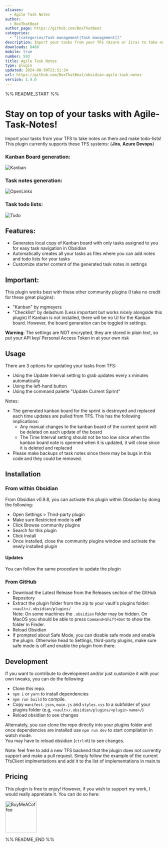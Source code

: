 ```yaml
---
aliases:
  - Agile Task Notes
author:
  - BoxThatBeat
author_page: https://github.com/BoxThatBeat
categories:
  - "[[categories/Task management|Task management]]"
description: Import your tasks from your TFS (Azure or Jira) to take notes on them and make todo-lists!
downloads: 8488
mobile: true
number: 593
title: Agile Task Notes
type: plugin
updated: 2024-08-30T21:51:24
url: https://github.com/BoxThatBeat/obsidian-agile-task-notes
version: 1.4.0
---
```


%% README_START %%


# Stay on top of your tasks with Agile-Task-Notes!

Import your tasks from your TFS to take notes on them and make todo-lists!   
This plugin currently supports these TFS systems: {**Jira**, **Azure Devops**}

### Kanban Board generation:
![Kanban](https://user-images.githubusercontent.com/28713093/187089414-e6c6788c-d2e2-428f-bb8e-ed3c9edc21c5.gif)

### Task notes generation:
![OpenLinks](https://user-images.githubusercontent.com/28713093/187089532-7c4f665d-f5c3-4729-918f-8bdba97f4739.gif)

### Task todo lists:
![Todo](https://user-images.githubusercontent.com/28713093/187089536-6789cd8f-e503-470f-a1bd-016d95df20bc.gif)


## Features:
- Generates local copy of Kanban board with only tasks assigned to you for easy task navigation in Obsidian
- Automatically creates all your tasks as files where you can add notes and todo lists for your tasks
- Customize starter content of the generated task notes in settings

## Important: 
This plugin works best with these other community plugins (I take no credit for these great plugins):
- \"Kanban\" by mgmeyers 
- \"Checklist\" by delashum (Less important but works nicely alongside this plugin)
If Kanban is not installed, there will be no UI for the Kanban board. However, the board generation can be toggled in settings.  

**Warning**: The settings are NOT encrypted, they are stored in plain text, so put your API key/ Personal Access Token in at your own risk

## Usage
There are 3 options for updating your tasks from TFS:
- Using the Update Interval setting to grab updates every x minutes automatically
- Using the left-hand button
- Using the command palette "Update Current Sprint"

Notes:
- The generated kanban board for the sprint is destroyed and replaced each time updates are pulled from TFS. This has the following implications:
	- Any manual changes to the kanban board of the current sprint will be deleted on each update of the board
	- The Time Interval setting should not be too low since when the kanban board note is openned when it is updated, it will close since it is deleted and replaced
- Please make backups of task notes since there may be bugs in this code and they could be removed.

## Installation

### From within Obsidian
From Obsidian v0.9.8, you can activate this plugin within Obsidian by doing the following:
- Open Settings > Third-party plugin
- Make sure Restricted mode is **off**
- Click Browse community plugins
- Search for this plugin
- Click Install
- Once installed, close the community plugins window and activate the newly installed plugin
#### Updates
You can follow the same procedure to update the plugin

### From GitHub
- Download the Latest Release from the Releases section of the GitHub Repository
- Extract the plugin folder from the zip to your vault's plugins folder: `<vault>/.obsidian/plugins/`  
Note: On some machines the `.obsidian` folder may be hidden. On MacOS you should be able to press `Command+Shift+Dot` to show the folder in Finder.
- Reload Obsidian
- If prompted about Safe Mode, you can disable safe mode and enable the plugin.
Otherwise head to Settings, third-party plugins, make sure safe mode is off and
enable the plugin from there.

## Development

If you want to contribute to development and/or just customize it with your own
tweaks, you can do the following:
- Clone this repo.
- `npm i` or `yarn` to install dependencies
- `npm run build` to compile.
- Copy `manifest.json`, `main.js` and `styles.css` to a subfolder of your plugins
folder (e.g, `<vault>/.obsidian/plugins/<plugin-name>/`)
- Reload obsidian to see changes

Alternately, you can clone the repo directly into your plugins folder and once
dependencies are installed use `npm run dev` to start compilation in watch mode.  
You may have to reload obsidian (`ctrl+R`) to see changes.

Note: feel free to add a new TFS backend that the plugin does not currently support and make a pull request. Simply follow the example of the current TfsClient implmentations and add it to the list of implementations in main.ts

## Pricing
This plugin is free to enjoy! However, if you wish to support my work, I would really appretiate it. You can do so here:   

[<img src="https://cdn.buymeacoffee.com/buttons/v2/default-green.png" alt="BuyMeACoffee" width="100">](https://www.buymeacoffee.com/BoxThatBeat)



%% README_END %%
